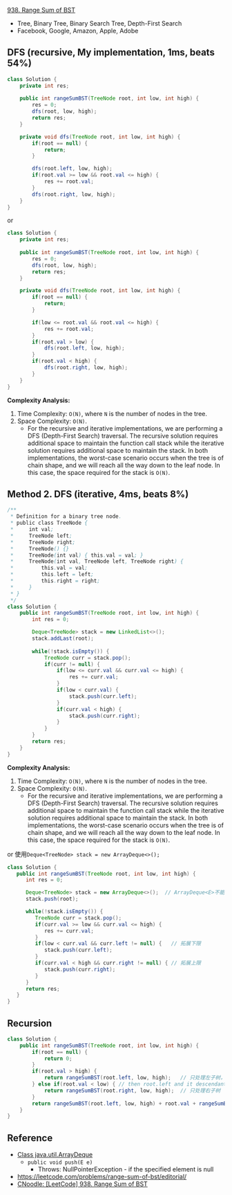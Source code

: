 [938. Range Sum of BST](https://leetcode.com/problems/range-sum-of-bst/description/)

* Tree, Binary Tree, Binary Search Tree, Depth-First Search 
* Facebook, Google, Amazon, Apple, Adobe


## DFS (recursive, My implementation, 1ms, beats 54%)
```Java
class Solution {
    private int res;
    
    public int rangeSumBST(TreeNode root, int low, int high) {
        res = 0;
        dfs(root, low, high);
        return res;
    }

    private void dfs(TreeNode root, int low, int high) {
        if(root == null) {
            return;
        }

        dfs(root.left, low, high);
        if(root.val >= low && root.val <= high) {
            res += root.val;
        }
        dfs(root.right, low, high);        
    }
}
```

or 

```Java
class Solution {
    private int res;
    
    public int rangeSumBST(TreeNode root, int low, int high) {
        res = 0;
        dfs(root, low, high);
        return res;
    }

    private void dfs(TreeNode root, int low, int high) {
        if(root == null) {
            return;
        }

        if(low <= root.val && root.val <= high) {
            res += root.val;
        }   
        if(root.val > low) {
            dfs(root.left, low, high);
        }
        if(root.val < high) {
            dfs(root.right, low, high);
        }
    }
}
```
**Complexity Analysis:**
1. Time Complexity: `O(N)`, where `N` is the number of nodes in the tree.
2. Space Complexity: `O(N)`.
    * For the recursive and iterative implementations, we are performing a DFS (Depth-First Search) traversal. The recursive solution requires additional space to maintain the function call stack while the iterative solution requires additional space to maintain the stack. In both implementations, the worst-case scenario occurs when the tree is of chain shape, and we will reach all the way down to the leaf node. In this case, the space required for the stack is `O(N)`.


## Method 2. DFS (iterative, 4ms, beats 8%)
```Java
/**
 * Definition for a binary tree node.
 * public class TreeNode {
 *     int val;
 *     TreeNode left;
 *     TreeNode right;
 *     TreeNode() {}
 *     TreeNode(int val) { this.val = val; }
 *     TreeNode(int val, TreeNode left, TreeNode right) {
 *         this.val = val;
 *         this.left = left;
 *         this.right = right;
 *     }
 * }
 */
class Solution {
    public int rangeSumBST(TreeNode root, int low, int high) {
        int res = 0;

        Deque<TreeNode> stack = new LinkedList<>();
        stack.addLast(root);
        
        while(!stack.isEmpty()) {
            TreeNode curr = stack.pop();
            if(curr != null) {
                if(low <= curr.val && curr.val <= high) {
                    res += curr.val;
                }
                if(low < curr.val) {
                    stack.push(curr.left);
                }
                if(curr.val < high) {
                    stack.push(curr.right);
                }
            }
        }
        return res;
    }
}
```
**Complexity Analysis:**
1. Time Complexity: `O(N)`, where `N` is the number of nodes in the tree.
2. Space Complexity: `O(N)`.
    * For the recursive and iterative implementations, we are performing a DFS (Depth-First Search) traversal. The recursive solution requires additional space to maintain the function call stack while the iterative solution requires additional space to maintain the stack. In both implementations, the worst-case scenario occurs when the tree is of chain shape, and we will reach all the way down to the leaf node. In this case, the space required for the stack is `O(N)`.

or 使用`Deque<TreeNode> stack = new ArrayDeque<>();`
```java
class Solution {
   public int rangeSumBST(TreeNode root, int low, int high) {
      int res = 0;

      Deque<TreeNode> stack = new ArrayDeque<>();  // ArrayDeque<E>不能接受null元素
      stack.push(root);

      while(!stack.isEmpty()) {
         TreeNode curr = stack.pop();
         if(curr.val >= low && curr.val <= high) {
            res += curr.val;
         }
         if(low < curr.val && curr.left != null) {   // 拓展下限
            stack.push(curr.left);
         }
         if(curr.val < high && curr.right != null) { // 拓展上限
            stack.push(curr.right);
         }
      }
      return res;
   }
}
```


## Recursion
```java
class Solution {
    public int rangeSumBST(TreeNode root, int low, int high) {
        if(root == null) {
            return 0;
        }
        if(root.val > high) {
            return rangeSumBST(root.left, low, high);   // 只处理左子树，early return
        } else if(root.val < low) { // then root.left and it descendants will be smaller than low
            return rangeSumBST(root.right, low, high);  // 只处理右子树
        }
        return rangeSumBST(root.left, low, high) + root.val + rangeSumBST(root.right, low, high);
    }
}
```


## Reference
* [Class java.util.ArrayDeque<E>](https://docs.oracle.com/en/java/javase/17/docs/api/java.base/java/util/ArrayDeque.html)
  * `public void push(E e)`
    * Throws: NullPointerException - if the specified element is null
* https://leetcode.com/problems/range-sum-of-bst/editorial/
* [CNoodle: [LeetCode] 938. Range Sum of BST](https://www.cnblogs.com/cnoodle/p/12242037.html)